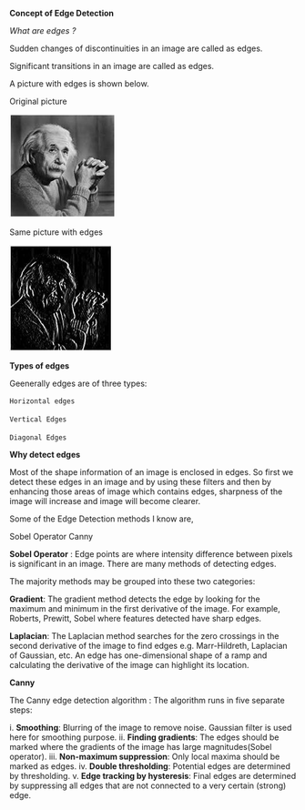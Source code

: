 **Concept of Edge Detection**

*What are edges ?*

Sudden changes of discontinuities in an image are called as edges.

Significant transitions in an image are called as edges.

A picture with edges is shown below.

Original picture

![maskConcept1](maskConcept1.jpg)

Same picture with edges

![maskConcept2](maskConcept2.jpg)

**Types of edges**

Geenerally edges are of three types:

    Horizontal edges

    Vertical Edges

    Diagonal Edges

**Why detect edges**

Most of the shape information of an image is enclosed in edges.
So first we detect these edges in an image and by using these filters
and then by enhancing those areas of image which contains edges,
sharpness of the image will increase and image will become clearer.

Some of the Edge Detection methods I know are,

Sobel Operator
Canny

**Sobel Operator** : 
Edge points are where intensity difference between pixels is significant in an image.
There are many methods of detecting edges.

The majority methods may be grouped into these two categories:

**Gradient**: The gradient method detects the edge by looking for the maximum and minimum in the first derivative of the image. For example, Roberts, Prewitt, Sobel where features detected have sharp edges.


**Laplacian**: The Laplacian method searches for the zero crossings in the second derivative of the image to find edges
e.g. Marr-Hildreth, Laplacian of Gaussian, etc.
An edge has one-dimensional shape of a ramp and calculating the derivative of the image can highlight its location.

**Canny**

The Canny edge detection algorithm : 
The algorithm runs in five separate steps:

i.      **Smoothing**:  Blurring of the image to remove noise. Gaussian filter is used here for smoothing purpose.
ii.     **Finding gradients**:  The edges should be marked where the gradients of the image has large magnitudes(Sobel                                         operator).
iii.    **Non-maximum suppression**:    Only local maxima should be marked as edges.
iv.     **Double thresholding**:    Potential edges are determined by thresholding.
v.      **Edge tracking by hysteresis**:    Final edges are determined by suppressing all edges that are not connected to a                                                very certain (strong) edge.

